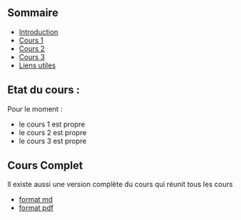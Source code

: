 ## Sommaire
- [Introduction](00_intro.md)
- [Cours 1](01_cours1.md)
- [Cours 2](02_cours2.md)
- [Cours 3](03_cours3.md)
- [Liens utiles](98_liens.md)

## Etat du cours :
Pour le moment :
- le cours 1 est propre
- le cours 2 est propre
- le cours 3 est propre

## Cours Complet
Il existe aussi une version complète du cours qui réunit tous les cours
- [format md](cours.md)
- [format pdf](cours.pdf)

